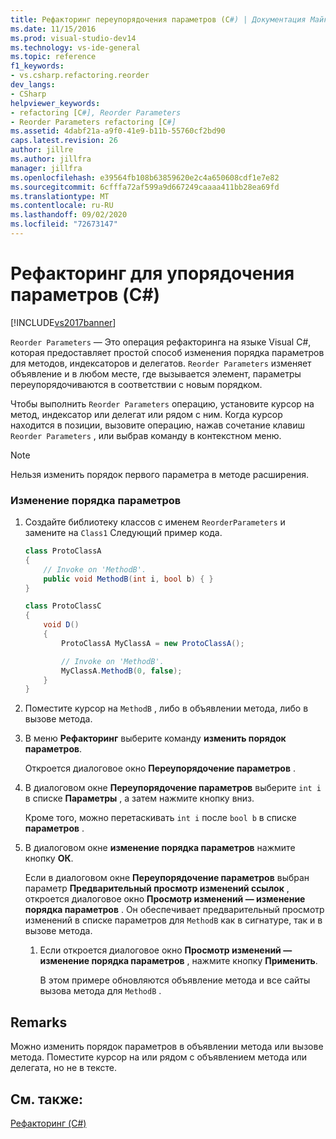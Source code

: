 ```yaml
---
title: Рефакторинг переупорядочения параметров (C#) | Документация Майкрософт
ms.date: 11/15/2016
ms.prod: visual-studio-dev14
ms.technology: vs-ide-general
ms.topic: reference
f1_keywords:
- vs.csharp.refactoring.reorder
dev_langs:
- CSharp
helpviewer_keywords:
- refactoring [C#], Reorder Parameters
- Reorder Parameters refactoring [C#]
ms.assetid: 4dabf21a-a9f0-41e9-b11b-55760cf2bd90
caps.latest.revision: 26
author: jillre
ms.author: jillfra
manager: jillfra
ms.openlocfilehash: e39564fb108b63859620e2c4a650608cdf1e7e82
ms.sourcegitcommit: 6cfffa72af599a9d667249caaaa411bb28ea69fd
ms.translationtype: MT
ms.contentlocale: ru-RU
ms.lasthandoff: 09/02/2020
ms.locfileid: "72673147"
---
```

# <a name="reorder-parameters-refactoring-c"></a>Рефакторинг для упорядочения параметров (C#)
[!INCLUDE[vs2017banner](../includes/vs2017banner.md)]

`Reorder Parameters` — Это операция рефакторинга на языке Visual C#, которая предоставляет простой способ изменения порядка параметров для методов, индексаторов и делегатов. `Reorder Parameters` изменяет объявление и в любом месте, где вызывается элемент, параметры переупорядочиваются в соответствии с новым порядком.

 Чтобы выполнить `Reorder Parameters` операцию, установите курсор на метод, индексатор или делегат или рядом с ним. Когда курсор находится в позиции, вызовите операцию, нажав сочетание клавиш `Reorder Parameters` , или выбрав команду в контекстном меню.

> [!NOTE]
> Нельзя изменить порядок первого параметра в методе расширения.

### <a name="to-reorder-parameters"></a>Изменение порядка параметров

1. Создайте библиотеку классов с именем `ReorderParameters` и замените на `Class1` Следующий пример кода.

    ```csharp
    class ProtoClassA
    {
        // Invoke on 'MethodB'.
        public void MethodB(int i, bool b) { }
    }

    class ProtoClassC
    {
        void D()
        {
            ProtoClassA MyClassA = new ProtoClassA();

            // Invoke on 'MethodB'.
            MyClassA.MethodB(0, false);
        }
    }
    ```

2. Поместите курсор на `MethodB` , либо в объявлении метода, либо в вызове метода.

3. В меню **Рефакторинг** выберите команду **изменить порядок параметров**.

     Откроется диалоговое окно **Переупорядочение параметров** .

4. В диалоговом окне **Переупорядочение параметров** выберите `int i` в списке **Параметры** , а затем нажмите кнопку вниз.

     Кроме того, можно перетаскивать `int i` после `bool b` в списке **параметров** .

5. В диалоговом окне **изменение порядка параметров** нажмите кнопку **ОК**.

     Если в диалоговом окне **Переупорядочение параметров** выбран параметр **Предварительный просмотр изменений ссылок** , откроется диалоговое окно **Просмотр изменений — изменение порядка параметров** . Он обеспечивает предварительный просмотр изменений в списке параметров для `MethodB` как в сигнатуре, так и в вызове метода.

    1. Если откроется диалоговое окно **Просмотр изменений — изменение порядка параметров** , нажмите кнопку **Применить**.

         В этом примере обновляются объявление метода и все сайты вызова метода для `MethodB` .

## <a name="remarks"></a>Remarks
 Можно изменить порядок параметров в объявлении метода или вызове метода. Поместите курсор на или рядом с объявлением метода или делегата, но не в тексте.

## <a name="see-also"></a>См. также:
 [Рефакторинг (C#)](../csharp-ide/refactoring-csharp.md)